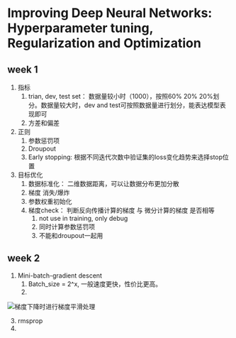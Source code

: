 # Improving Deep Neural Networks: Hyperparameter tuning, Regularization and Optimization

## week 1

1. 指标
   1. trian, dev, test set： 数据量较小时（1000），按照60% 20% 20%划分。数据量较大时，dev and test可按照数据量进行划分，能表达模型表现即可
   2. 方差和偏差
2. 正则
   1. 参数惩罚项
   2. Droupout
   3. Early stopping: 根据不同迭代次数中验证集的loss变化趋势来选择stop位置
3. 目标优化
   1. 数据标准化： 二维数据距离，可以让数据分布更加分散
   2. 梯度 消失/爆炸
   3. 参数权重初始化
   4. 梯度check： 判断反向传播计算的梯度 与 微分计算的梯度 是否相等
      1. not use in training, only debug
      2. 同时计算参数惩罚项
      3. 不能和droupout一起用

## week 2

1. Mini-batch-gradient descent
   1. Batch_size = 2^x, 一般速度更快，性价比更高。
   2. 

![梯度下降时进行梯度平滑处理](/Users/huzhipeng03/Documents/github/daily_note/image-20200828093131542.png)

3. rmsprop
4. 